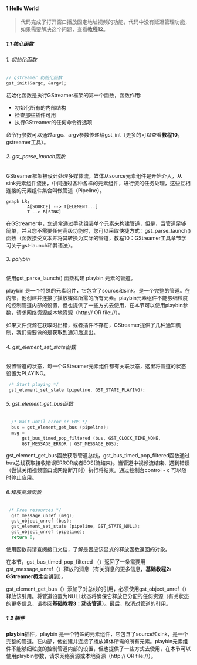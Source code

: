 #### 1 Hello World

> 代码完成了打开窗口播放固定地址视频的功能，代码中没有延迟管理功能，如果需要解决这个问题，查看**教程12**。

##### 1.1 核心函数

###### 1. 初始化函数

```c
// gstreamer 初始化函数
gst_init(&argc, &argv);
```

初始化函数是执行GStreamer框架的第一个函数，函数作用:

* 初始化所有的内部结构
* 检查那些插件可用
* 执行GStreamer的任何命令行选项

命令行参数可以通过argc、argv参数传递给gst_int（更多的可以查看**教程10**，gstreamer工具）。

###### 2. gst_parse_launch函数

GStreamer框架被设计处理多媒体流，媒体从source元素组件是开始介入，从sink元素组件流出，中间通过各种各样的元素组件，进行流的任务处理，这些互相连接的元素组件集合叫做管道（Pipeline）。

```mermaid
graph LR;
    	A[SOURCE] --> T[ELEMENT...] 
    	T --> B[SINK]
```

在GStreamer中，您通常通过手动组装单个元素来构建管道，但是，当管道足够简单，并且您不需要任何高级功能时，您可以采取快捷方式：gst_parse_launch() 函数（函数接受文本并将其转换为实际的管道，教程10：GStreamer工具章节学习关于gst-launch和其语法）。

###### 3. palybin 

使用gst_parse_launch() 函数构建 playbin  元素的管道。

playbin 是一个特殊的元素组件，它包含了source和sink，是一个完整的管道。在内部，他创建并连接了播放媒体所需的所有元素。playbin元素组件不能够细粒度的控制管道内部的设置，但也提供了一些方式去使用，在本节可以使用playbin参数，请求网络资源或本地资源（http://  OR file://）。

如果文件资源在获取时出错，或者插件不存在，GStreamer提供了几种通知机制，我们需要做的是获取到通知后退出。

###### 4. gst_element_set_state函数

设置管道的状态，每一个GStreamer元素组件都有关联状态，这里将管道的状态设置为PLAYING。

```c
 /* Start playing */
 gst_element_set_state (pipeline, GST_STATE_PLAYING);
```

###### 5. gst_element_get_bus函数

```c
  /* Wait until error or EOS */
  bus = gst_element_get_bus (pipeline);
  msg =
      gst_bus_timed_pop_filtered (bus, GST_CLOCK_TIME_NONE,
      GST_MESSAGE_ERROR | GST_MESSAGE_EOS);
```

gst_element_get_bus函数获取管道总线，gst_bus_timed_pop_filtered函数通过bus总线获取接收错误ERROR或者EOS(流结束)。当管道中视频流结束、遇到错误（尝试关闭视频窗口或网路断开时）执行将结束。通过控制台control - c 可以随时停止应用。 

###### 6.释放资源函数

```c
 /* Free resources */
  gst_message_unref (msg);
  gst_object_unref (bus);
  gst_element_set_state (pipeline, GST_STATE_NULL);
  gst_object_unref (pipeline);
  return 0;
```

使用函数前请查阅接口文档，了解是否应该显式的释放函数返回的对象。

在本节，gst_bus_timed_pop_filtered （）返回了一条需要用gst_message_unref（）释放的消息（有关消息的更多信息，**基础教程2: GStreamer概念**会讲到）。

gst_element_get_bus（）添加了对总线的引用，必须使用gst_object_unref（）释放该引用。将管道设置为NULL状态将确保它释放已分配的任何资源（有关状态的更多信息，请参阅**基础教程3：动态管道**）。最后，取消对管道的引用。

##### 1.2 插件

**playbin**插件，playbin 是一个特殊的元素组件，它包含了source和sink，是一个完整的管道。在内部，他创建并连接了播放媒体所需的所有元素。playbin元素组件不能够细粒度的控制管道内部的设置，但也提供了一些方式去使用，在本节可以使用playbin参数，请求网络资源或本地资源（http://  OR file://）。